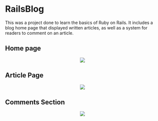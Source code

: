 # RailsBlog

This was a project done to learn the basics of Ruby on Rails. It includes a blog home page that displayed written articles, as well as a system for readers to comment on an article.

## Home page
<p align="center">
  <img src="https://raw.githubusercontent.com/boydjc/RailsBlog/master/HomeScreenshot.png">
</p>

## Article Page
<p align="center">
  <img src="https://raw.githubusercontent.com/boydjc/RailsBlog/master/ShowScreenshot.png">
</p>

## Comments Section
<p align="center">
  <img src="https://raw.githubusercontent.com/boydjc/RailsBlog/master/CommentsScreenshot.png">
</p>

